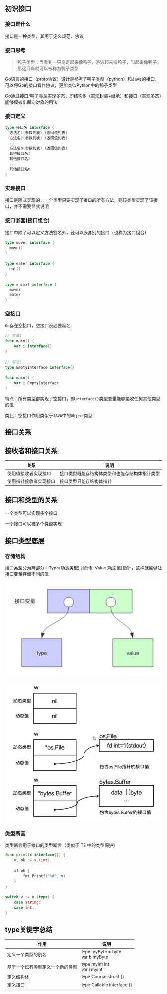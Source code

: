 ## 初识接口

### 接口是什么

接口是一种类型，其用于定义规范、协议

### 接口思考

> 鸭子类型：当看到一只鸟走起来像鸭子，游泳起来像鸭子，叫起来像鸭子，那这只鸟就可以被称为鸭子类型

Go语言的接口（proto协议）设计是参考了鸭子类型（python）和Java的接口，可以将Go的接口看作协议，更加类似Python中的鸭子类型

Go通过接口/鸭子类型实现多态，即结构体（实现封装+继承）和接口（实现多态）能够模拟出面向对象的用法

### 接口定义

```go
type 接口名 interface {
  方法名1(参数列表) (返回值列表)
  方法名2(参数列表) (返回值列表)
  ...
  方法名n(参数列表) (返回值列表)
  其他接口名1
  其他接口名2
  ...
  其他接口名n
}
```

### 实现接口

接口是隐式实现的，一个类型只要实现了接口的所有方法，则该类型实现了该接口，并不需要显式说明

### 接口嵌套(接口组合)

接口中除了可以定义方法签名外，还可以嵌套别的接口（也称为接口组合）

```go
type mover interface {
  move()
}

type eater interface {
  eat()
}
 
type animal interface {
  mover
  eater
}
```

### 空接口

`Go`存在空接口，空接口没必要起名

```go
// 写法1
func main() {
    var i interface{}
}

// 写法2
type EmptyInterface interface{}

func main() {
    var i EmptyInterface
}
```

特点：所有类型都实现了空接口，即`interface{}`类型变量能够接收任何其他类型的值

类比：空接口作用类似于`JAVA`中的`Object`类型



## 接口关系

## 接收者和接口关系

| 关系                   | 说明                                           |
| ---------------------- | ---------------------------------------------- |
| 使用值接收者实现接口   | 接口类型既能存结构体类型和也能存结构体指针类型 |
| 使用指针接收者实现接口 | 接口类型只能存结构体指针                       |

## 接口和类型的关系

一个类型可以实现多个接口

一个接口可以被多个类型实现



## 接口类型底层

### 存储结构

接口类型分为两部分：Type(动态类型) 指针和 Value(动态值)指针，这样就能够让接口变量存储不同的值

![](./images/image-20200316022344690.png)

![](./images/image-20200308132008390.png)

### 类型断言

类型断言用于接口的类型断言（类似于 TS 中的类型保护）

```go
func print(x interface{}) {
    v, ok := x.(int)
    
    if ok {
        fmt.Printf("%d", v)
    }
}

switch v := x.(type) {
    case string:
	case int:
}
```



## type关键字总结

| 作用                             | 说明                                |
| -------------------------------- | ----------------------------------- |
| 定义一个类型的别名               | type myByte = byte<br/>var b myByte |
| 基于一个已有类型定义一个新的类型 | type myInt int<br/>var i myInt      |
| 定义结构体                       | type Course struct {}               |
| 定义接口                         | type Callable interface {}          |


